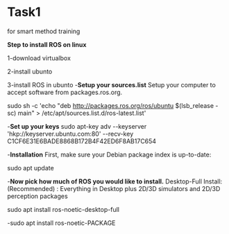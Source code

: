 # Task1
for smart method training

**Step to install ROS on linux**


1-download virtualbox


2-install ubunto


3-install ROS in ubunto
 -**Setup your sources.list**
Setup your computer to accept software from packages.ros.org.


sudo sh -c 'echo "deb http://packages.ros.org/ros/ubuntu $(lsb_release -sc) main" > /etc/apt/sources.list.d/ros-latest.list'

 -**Set up your keys**
 sudo apt-key adv --keyserver 'hkp://keyserver.ubuntu.com:80' --recv-key C1CF6E31E6BADE8868B172B4F42ED6F8AB17C654
 
 -**Installation**
 First, make sure your Debian package index is up-to-date:

sudo apt update

 -**Now pick how much of ROS you would like to install.**
 Desktop-Full Install: (Recommended) : Everything in Desktop plus 2D/3D simulators and 2D/3D perception packages

sudo apt install ros-noetic-desktop-full

 -sudo apt install ros-noetic-PACKAGE

